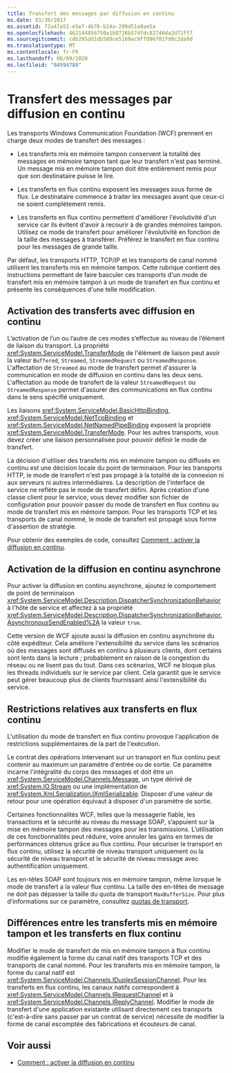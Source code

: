```yaml
---
title: Transfert des messages par diffusion en continu
ms.date: 03/30/2017
ms.assetid: 72a47a51-e5e7-4b76-b24a-299d51e0ae5a
ms.openlocfilehash: 462144856750a1b8726b574fdc82746da2d72ff7
ms.sourcegitcommit: cdb295dd1db589ce5169ac9ff096f01fd0c2da9d
ms.translationtype: MT
ms.contentlocale: fr-FR
ms.lasthandoff: 06/09/2020
ms.locfileid: "84594788"
---
```

# <a name="streaming-message-transfer"></a>Transfert des messages par diffusion en continu
Les transports Windows Communication Foundation (WCF) prennent en charge deux modes de transfert des messages :  
  
- Les transferts mis en mémoire tampon conservent la totalité des messages en mémoire tampon tant que leur transfert n'est pas terminé. Un message mis en mémoire tampon doit être entièrement remis pour que son destinataire puisse le lire.  
  
- Les transferts en flux continu exposent les messages sous forme de flux. Le destinataire commence à traiter les messages avant que ceux-ci ne soient complètement remis.  
  
- Les transferts en flux continu permettent d'améliorer l'évolutivité d'un service car ils évitent d'avoir à recourir à de grandes mémoires tampon. Utilisez ce mode de transfert pour améliorer l'évolutivité en fonction de la taille des messages à transférer. Préférez le transfert en flux continu pour les messages de grande taille.  
  
 Par défaut, les transports HTTP, TCP/IP et les transports de canal nommé utilisent les transferts mis en mémoire tampon. Cette rubrique contient des instructions permettant de faire basculer ces transports d'un mode de transfert mis en mémoire tampon à un mode de transfert en flux continu et présente les conséquences d'une telle modification.  
  
## <a name="enabling-streamed-transfers"></a>Activation des transferts avec diffusion en continu  
 L’activation de l’un ou l’autre de ces modes s’effectue au niveau de l’élément de liaison du transport. La propriété <xref:System.ServiceModel.TransferMode> de l'élément de liaison peut avoir la valeur `Buffered`, `Streamed`, `StreamedRequest` ou `StreamedResponse`. L'affectation de `Streamed` au mode de transfert permet d'assurer la communication en mode de diffusion en continu dans les deux sens. L'affectation au mode de transfert de la valeur `StreamedRequest` ou `StreamedResponse` permet d'assurer des communications en flux continu dans le sens spécifié uniquement.  
  
 Les liaisons <xref:System.ServiceModel.BasicHttpBinding>, <xref:System.ServiceModel.NetTcpBinding> et <xref:System.ServiceModel.NetNamedPipeBinding> exposent la propriété <xref:System.ServiceModel.TransferMode>. Pour les autres transports, vous devez créer une liaison personnalisée pour pouvoir définir le mode de transfert.  
  
 La décision d'utiliser des transferts mis en mémoire tampon ou diffusés en continu est une décision locale du point de terminaison. Pour les transports HTTP, le mode de transfert n'est pas propagé à la totalité de la connexion ni aux serveurs ni autres intermédiaires. La description de l'interface de service ne reflète pas le mode de transfert défini. Après création d'une classe client pour le service, vous devez modifier son fichier de configuration pour pouvoir passer du mode de transfert en flux continu au mode de transfert mis en mémoire tampon. Pour les transports TCP et les transports de canal nommé, le mode de transfert est propagé sous forme d'assertion de stratégie.  
  
 Pour obtenir des exemples de code, consultez [Comment : activer la diffusion en continu](how-to-enable-streaming.md).  
  
## <a name="enabling-asynchronous-streaming"></a>Activation de la diffusion en continu asynchrone  
 Pour activer la diffusion en continu asynchrone, ajoutez le comportement de point de terminaison <xref:System.ServiceModel.Description.DispatcherSynchronizationBehavior> à l'hôte de service et affectez à sa propriété <xref:System.ServiceModel.Description.DispatcherSynchronizationBehavior.AsynchronousSendEnabled%2A> la valeur `true`.  
  
 Cette version de WCF ajoute aussi la diffusion en continu asynchrone du côté expéditeur. Cela améliore l'extensibilité du service dans les scénarios où des messages sont diffusés en continu à plusieurs clients, dont certains sont lents dans la lecture ; probablement en raison de la congestion du réseau ou ne lisent pas du tout. Dans ces scénarios, WCF ne bloque plus les threads individuels sur le service par client. Cela garantit que le service peut gérer beaucoup plus de clients fournissant ainsi l'extensibilité du service.  
  
## <a name="restrictions-on-streamed-transfers"></a>Restrictions relatives aux transferts en flux continu  
 L'utilisation du mode de transfert en flux continu provoque l'application de restrictions supplémentaires de la part de l'exécution.  
  
 Le contrat des opérations intervenant sur un transport en flux continu peut contenir au maximum un paramètre d'entrée ou de sortie. Ce paramètre incarne l'intégralité du corps des messages et doit être un <xref:System.ServiceModel.Channels.Message>, un type dérivé de <xref:System.IO.Stream> ou une implémentation de <xref:System.Xml.Serialization.IXmlSerializable>. Disposer d'une valeur de retour pour une opération équivaut à disposer d'un paramètre de sortie.  
  
 Certaines fonctionnalités WCF, telles que la messagerie fiable, les transactions et la sécurité au niveau du message SOAP, s’appuient sur la mise en mémoire tampon des messages pour les transmissions. L’utilisation de ces fonctionnalités peut réduire, voire annuler les gains en termes de performances obtenus grâce au flux continu. Pour sécuriser le transport en flux continu, utilisez la sécurité de niveau transport uniquement ou la sécurité de niveau transport et le sécurité de niveau message avec authentification uniquement.  
  
 Les en-têtes SOAP sont toujours mis en mémoire tampon, même lorsque le mode de transfert a la valeur flux continu. La taille des en-têtes de message ne doit pas dépasser la taille du quota de transport `MaxBufferSize`. Pour plus d’informations sur ce paramètre, consultez [quotas de transport](transport-quotas.md).  
  
## <a name="differences-between-buffered-and-streamed-transfers"></a>Différences entre les transferts mis en mémoire tampon et les transferts en flux continu  
 Modifier le mode de transfert de mis en mémoire tampon à flux continu modifie également la forme du canal natif des transports TCP et des transports de canal nommé. Pour les transferts mis en mémoire tampon, la forme du canal natif est <xref:System.ServiceModel.Channels.IDuplexSessionChannel>. Pour les transferts en flux continu, les canaux natifs correspondent à <xref:System.ServiceModel.Channels.IRequestChannel> et à <xref:System.ServiceModel.Channels.IReplyChannel>. Modifier le mode de transfert d'une application existante utilisant directement ces transports (c'est-à-dire sans passer par un contrat de service) nécessite de modifier la forme de canal escomptée des fabrications et écouteurs de canal.  
  
## <a name="see-also"></a>Voir aussi

- [Comment : activer la diffusion en continu](how-to-enable-streaming.md)
